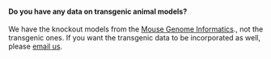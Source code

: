 #### Do you have any data on transgenic animal models?

We have the knockout models from the [Mouse Genome Informatics](http://www.informatics.jax.org/)., not the transgenic ones. If you want the transgenic data to be incorporated as well, please [email us](mailto:support@targetvalidation.org).

  


